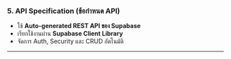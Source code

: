 ### **5. API Specification (ข้อกำหนด API)**

* ใช้ **Auto-generated REST API ของ Supabase**
* เรียกใช้งานผ่าน **Supabase Client Library**
* จัดการ Auth, Security และ CRUD อัตโนมัติ

***
